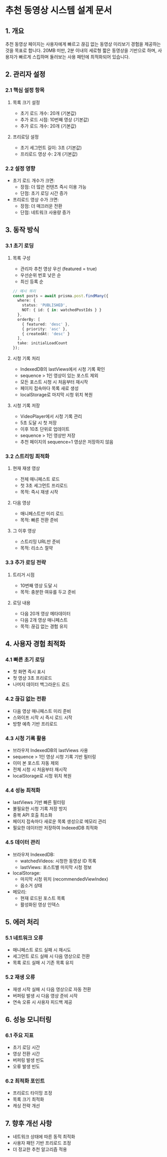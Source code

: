 # 추천 동영상 시스템 설계 문서

## 1. 개요
추천 동영상 페이지는 사용자에게 빠르고 끊김 없는 동영상 미리보기 경험을 제공하는 것을 목표로 합니다. 20MB 미만, 2분 이내의 세로형 짧은 동영상을 기반으로 하며, 사용자가 빠르게 스킵하며 둘러보는 사용 패턴에 최적화되어 있습니다.

## 2. 관리자 설정
### 2.1 핵심 설정 항목
1. 목록 크기 설정
   - 초기 로드 개수: 20개 (기본값)
   - 추가 로드 시점: 10번째 영상 (기본값)
   - 추가 로드 개수: 20개 (기본값)

2. 프리로딩 설정
   - 초기 세그먼트 길이: 3초 (기본값)
   - 프리로드 영상 수: 2개 (기본값)

### 2.2 설정 영향
- 초기 로드 개수가 크면:
  * 장점: 더 많은 컨텐츠 즉시 이용 가능
  * 단점: 초기 로딩 시간 증가
- 프리로드 영상 수가 크면:
  * 장점: 더 매끄러운 전환
  * 단점: 네트워크 사용량 증가

## 3. 동작 방식

### 3.1 초기 로딩
1. 목록 구성
   - 관리자 추천 영상 우선 (featured = true)
   - 우선순위 번호 낮은 순
   - 최신 등록 순
   ```typescript
   // 예시 쿼리
   const posts = await prisma.post.findMany({
     where: {
       status: 'PUBLISHED',
       NOT: { id: { in: watchedPostIds } }
     },
     orderBy: [
       { featured: 'desc' },
       { priority: 'asc' },
       { createdAt: 'desc' }
     ],
     take: initialLoadCount
   });
   ```

2. 시청 기록 처리
   - IndexedDB의 lastViews에서 시청 기록 확인
   - sequence > 1인 영상이 있는 포스트 제외
   - 모든 포스트 시청 시 처음부터 재시작
   - 페이지 접속마다 목록 새로 생성
   - localStorage로 마지막 시청 위치 복원

3. 시청 기록 저장
   - VideoPlayer에서 시청 기록 관리
   - 5초 도달 시 첫 저장
   - 이후 10초 단위로 업데이트
   - sequence > 1인 영상만 저장
   - 추천 페이지의 sequence=1 영상은 저장하지 않음

### 3.2 스트리밍 최적화
1. 현재 재생 영상
   - 전체 매니페스트 로드
   - 첫 3초 세그먼트 프리로드
   - 목적: 즉시 재생 시작

2. 다음 영상
   - 매니페스트만 미리 로드
   - 목적: 빠른 전환 준비

3. 그 이후 영상
   - 스트리밍 URL만 준비
   - 목적: 리소스 절약

### 3.3 추가 로딩 전략
1. 트리거 시점
   - 10번째 영상 도달 시
   - 목적: 충분한 여유를 두고 준비

2. 로딩 내용
   - 다음 20개 영상 메타데이터
   - 다음 2개 영상 매니페스트
   - 목적: 끊김 없는 경험 유지

## 4. 사용자 경험 최적화

### 4.1 빠른 초기 로딩
- 첫 화면 즉시 표시
- 첫 영상 3초 프리로드
- 나머지 데이터 백그라운드 로드

### 4.2 끊김 없는 전환
- 다음 영상 매니페스트 미리 준비
- 스와이프 시작 시 즉시 로드 시작
- 방향 예측 기반 프리로드

### 4.3 시청 기록 활용
- 브라우저 IndexedDB의 lastViews 사용
- sequence > 1인 영상 시청 기록 기반 필터링
- 이미 본 포스트 자동 제외
- 전체 시청 시 처음부터 재시작
- localStorage로 시청 위치 복원

### 4.4 성능 최적화
- lastViews 기반 빠른 필터링
- 불필요한 시청 기록 저장 방지
- 중복 API 호출 최소화
- 페이지 접속마다 새로운 목록 생성으로 메모리 관리
- 필요한 데이터만 저장하여 IndexedDB 최적화

### 4.5 데이터 관리
- 브라우저 IndexedDB:
  * watchedVideos: 시청한 동영상 ID 목록
  * lastViews: 포스트별 마지막 시청 정보
- localStorage:
  * 마지막 시청 위치 (recommendedViewIndex)
  * 음소거 상태
- 메모리:
  * 현재 로드된 포스트 목록
  * 활성화된 영상 인덱스

## 5. 에러 처리

### 5.1 네트워크 오류
- 매니페스트 로드 실패 시 재시도
- 세그먼트 로드 실패 시 다음 영상으로 전환
- 목록 로드 실패 시 기존 목록 유지

### 5.2 재생 오류
- 재생 시작 실패 시 다음 영상으로 자동 전환
- 버퍼링 발생 시 다음 영상 준비 시작
- 연속 오류 시 사용자 피드백 제공

## 6. 성능 모니터링

### 6.1 주요 지표
- 초기 로딩 시간
- 영상 전환 시간
- 버퍼링 발생 빈도
- 오류 발생 빈도

### 6.2 최적화 포인트
- 프리로드 타이밍 조정
- 목록 크기 최적화
- 캐싱 전략 개선

## 7. 향후 개선 사항
- 네트워크 상태에 따른 동적 최적화
- 사용자 패턴 기반 프리로드 조정
- 더 정교한 추천 알고리즘 적용
